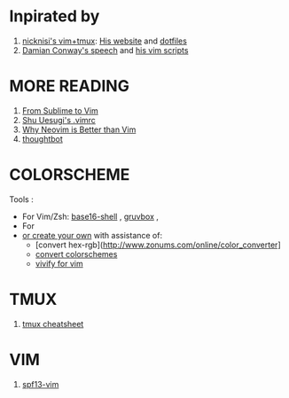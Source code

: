 Inpirated by
============
1. [nicknisi's vim+tmux](https://www.youtube.com/watch?v=5r6yzFEXajQ): [His website](http://nicknisi.com) and [dotfiles](https://github.com/nicknisi/dotfiles)
2. [Damian Conway's speech](https://www.youtube.com/results?search_query=Damian+Conway) and [his vim scripts](https://github.com/thoughtstream/Damian-Conway-s-Vim-Setup)

MORE READING
============
1. [From Sublime to Vim](http://blog.kewah.com/2014/from-sublime-text-to-vim/)
2. [Shu Uesugi's .vimrc](http://chibicode.com/vimrc/)
3. [Why Neovim is Better than Vim](http://geoff.greer.fm/2015/01/15/why-neovim-is-better-than-vim/)
4. [thoughtbot](https://robots.thoughtbot.com/tags/vim)


COLORSCHEME
===========
Tools : 
+ For Vim/Zsh: [base16-shell](https://github.com/morhetz/gruvbox) , [gruvbox](https://github.com/morhetz/gruvbox) , 
+ For 
+ [or create your own](http://ciembor.github.io/4bit) with assistance of:
	+ [convert hex-rgb](http://www.zonums.com/online/color_converter]
	+ [convert colorschemes](http://stayradiated.github.io/termcolors-web)
	+ [vivify for vim](http://bytefluent.com/vivify/)

TMUX
====
1. [tmux cheatsheet](http://tmuxcheatsheet.com)

VIM
===
1. [spf13-vim](https://github.com/spf13/spf13-vim)
